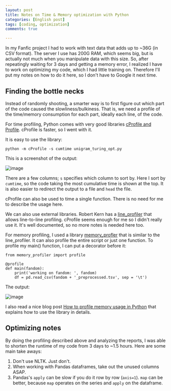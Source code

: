 ```yaml
---
layout: post
title: Notes on Time & Memory optimization with Python
categories: [English post]
tags: [coding, optimization]
comments: true

---
```


In my Fanfic project I had to work with text data that adds up to ~36G (in CSV format). The server I use has 200G RAM, which seems big, but is actually not much when you manipulate data with this size. So, after repeatingly waiting for 3 days and getting a memory error, I realized I have to work on optimizing my code, which I had little training on. Therefore I'll put my notes on how to do it here, so I don't have to Google it next time.





## Finding the bottle necks
Instead of randomly shooting, a smarter way is to first figure out which part of the code caused the slowliness/bulkiness. That is, we need a profile of the time/memory consumption for each part, ideally each line, of the code. 

For time profiling, Python comes with very good libraries [cProfile and Profile](https://docs.python.org/3.5/library/profile.html). cProfile is faster, so I went with it. 

It is easy to use the library:

`python -m cProfile -s cumtime unigram_turing_opt.py`

This is a screenshot of the output:

![image]({{site.baseurl}}/img/2017-03-25-time.png)

There are a few columns; `s` specifies which column to sort by. Here I sort by `cumtime`, so the code taking the most cumulative time is shown at the top. It is also easier to redirect the output to a file and `head` the file.

cProfile can also be used to time a single function. There is no need for me to describe the usage here.

We can also use external libraries. Robert Kern has a [line_profiler](https://github.com/rkern/line_profiler) that allows line-to-line profiling. cProfile seems enough for me so I didn't really use it. It's well documented, so no more notes is needed here too.

For memory profiling, I used a library [memory_profler](https://pypi.python.org/pypi/memory_profiler) that is similar to the line_profiler. It can also profile the entire script or just one function. To profile my main() function, I can put a decorator before it:

	from memory_profiler import profile

	@profile
	def main(fandom):
    	print('working on fandom: ', fandom)
    	df = pd.read_csv(fandom + '_preprocessed.tsv', sep = '\t')

The output:

![image]({{site.baseurl}}/img/2017-03-25-memory.png)

I also read a nice blog post [How to profile memory usage in Python](https://www.pluralsight.com/blog/tutorials/how-to-profile-memory-usage-in-python) that explains how to use the library in details.

## Optimizing notes
By doing the profiling described above and analyzing the reports, I was able to shorten the runtime of my code from 3 days to ~1.5 hours. Here are some main take aways:

1. Don't use NLTK. Just don't.
2. When working with Pandas dataframes, take out the unused columns ASAP.
3. Pandas's `apply` can be slow if you do it row by row (`axis=1`). `map` can be better, because `map` operates on the series and `apply` on the dataframe.
